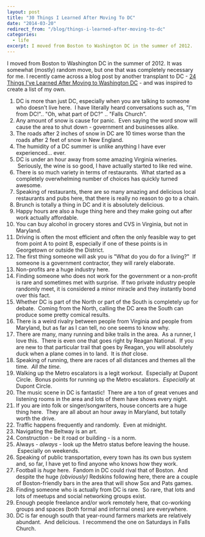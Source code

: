 ```yaml
---
layout: post
title: "30 Things I Learned After Moving To DC"
date: "2014-03-20"
redirect_from: "/blog/things-i-learned-after-moving-to-dc"
categories:
  - life
excerpt: I moved from Boston to Washington DC in the summer of 2012.
---
```


I moved from Boston to Washington DC in the summer of 2012. It was somewhat (mostly) random move, but one that was completely necessary for me. I recently came across a blog post by another transplant to DC - [24 Things I've Learned After Moving to Washington DC](http://thoughtcatalog.com/brett-nolan/2014/03/24-things-ive-learned-after-moving-to-washington-dc/) - and was inspired to create a list of my own.

1. DC is more than just DC, especially when you are talking to someone who doesn't live here.  I have literally heard conversations such as, "I'm from DC!".. "Oh, what part of DC?" .. "Falls Church".
1. Any amount of snow is cause for panic.  Even saying the word snow will cause the area to shut down - government and businesses alike.
1. The roads after 2 inches of snow in DC are 10 times worse than the roads after 2 feet of snow in New England.
1. The humidity of a DC summer is unlike anything I have ever experienced... ever.
1. DC is under an hour away from some amazing Virginia wineries.  Seriously, the wine is so good, I have actually started to like red wine.
1. There is so much variety in terms of restaurants.  What started as a completely overwhelming number of choices has quickly turned awesome.
1. Speaking of restaurants, there are so many amazing and delicious local restaurants and pubs here, that there is really no reason to go to a chain.
1. Brunch is totally a thing in DC and it is absolutely delicious.
1. Happy hours are also a huge thing here and they make going out after work actually affordable.
1. You can buy alcohol in grocery stores and CVS in Virginia, but not in Maryland.
1. Driving is often the most efficient and often the only feasible way to get from point A to point B, especially if one of these points is in Georgetown or outside the District.
1. The first thing someone will ask you is "What do you do for a living?"  If someone is a government contractor, they will rarely elaborate.
1. Non-profits are a huge industry here.
1. Finding someone who does not work for the government or a non-profit is rare and sometimes met with surprise.  If two private industry people randomly meet, it is considered a minor miracle and they instantly bond over this fact.
1. Whether DC is part of the North or part of the South is completely up for debate.  Coming from the North, calling the DC area the South can produce some pretty comical results.
1. There is a weird rivalry between people from Virginia and people from Maryland, but as far as I can tell, no one seems to know why.
1. There are many, many running and bike trails in the area.  As a runner, I love this.  There is even one that goes right by Reagan National.  If you are new to that particular trail that goes by Reagan, you will absolutely duck when a plane comes in to land.  It is _that_ close.
1. Speaking of running, there are races of all distances and themes all the time.  _All the time._
1. Walking up the Metro escalators is a legit workout.  Especially at Dupont Circle.  Bonus points for running up the Metro escalators.  _Especially_ at Dupont Circle.
1. The music scene in DC is fantastic!  There are a ton of great venues and listening rooms in the area and lots of them have shows every night.
1. If you are into folk or singer/songwriters, house concerts are a huge thing here.  They are all about an hour away in Maryland, but totally worth the drive.
1. Traffic happens frequently and randomly.  Even at midnight.
1. Navigating the Beltway is an art.
1. Construction - be it road or building - is a norm.
1. Always - _always_ - look up the Metro status before leaving the house.  Especially on weekends.
1. Speaking of public transportation, every town has its own bus system and, so far, I have yet to find anyone who knows how they work.
1. Football is _huge_ here.  Fandom in DC could rival that of Boston.  And despite the huge _(obviously)_ Redskins following here, there are a couple of Boston-friendly bars in the area that will show Sox and Pats games.
1. Finding someone who is actually from DC is rare.  So rare, that lots and lots of meetups and social networking groups exist.
1. Enough people freelance and/or work remotely here, that co-working groups and spaces (both formal and informal ones) are everywhere.
1. DC is far enough south that year-round farmers markets are relatively abundant.  And delicious.  I recommend the one on Saturdays in Falls Church.
